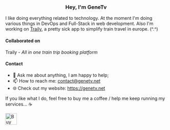 <div>
  <h3 align="center">Hey, I'm GeneTv</h3>
</div>

I like doing everything related to technology. At the moment I'm doing various things in DevOps and Full-Stack in web development. Also I'm working on [Traily](https://traily.ch), a pretty sick app to simplify train travel in europe. (^.^)

#### Collaborated on

Traily - _All in one train trip booking platform_

<!-- TODO: Add the others -->

#### Contact

- 💬 Ask me about anything, I am happy to help;
- 📫 How to reach me: contact@genetv.net
- 🌐 Check out my website: https://genetv.net

If you like what I do, feel free to buy me a coffee / help me keep running my services... ☕

<a href='https://ko-fi.com/F2F59PEW9' target='_blank'><img height='36' style='border:0px;height:36px;' src='https://cdn.ko-fi.com/cdn/kofi1.png?v=3' border='0' alt='Buy Me a Coffee at ko-fi.com' /></a>

